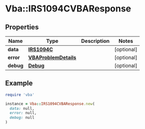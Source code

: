 # Vba::IRS1094CVBAResponse

## Properties

| Name | Type | Description | Notes |
| ---- | ---- | ----------- | ----- |
| **data** | [**IRS1094C**](IRS1094C.md) |  | [optional] |
| **error** | [**VBAProblemDetails**](VBAProblemDetails.md) |  | [optional] |
| **debug** | [**Debug**](Debug.md) |  | [optional] |

## Example

```ruby
require 'vba'

instance = Vba::IRS1094CVBAResponse.new(
  data: null,
  error: null,
  debug: null
)
```

